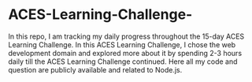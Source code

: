 # ACES-Learning-Challenge-
In this repo, I am tracking my daily progress throughout the 15-day ACES Learning Challenge. In this ACES Learning Challenge, I chose the web development domain and explored more about it by spending 2-3 hours daily till the ACES Learning Challenge continued. Here all my code and  question are publicly available and related to Node.js. 
